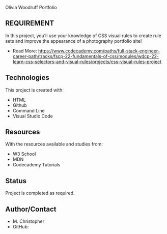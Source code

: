 Olivia Woodruff Portfolio

## REQUIREMENT
In this project, you’ll use your knowledge of CSS visual rules to create rule sets and improve the appearance of a photography portfolio site!

* Read More: https://www.codecademy.com/paths/full-stack-engineer-career-path/tracks/fscp-22-fundamentals-of-css/modules/wdcp-22-learn-css-selectors-and-visual-rules/projects/css-visual-rules-project

## Technologies
This project is created with:

* HTML
* Github
* Command Line
* Visual Studio Code

## Resources
With the resources available and studies from:
* W3 School
* MDN
* Codecademy Tutorials

## Status
Project is completed as required.

## Author/Contact
* M. Christopher
* GitHub: 
